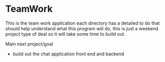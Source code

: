 # TeamWork


This is the team work application each directory has a detailed to do that should help understand what this program wiil do,
this is just a weekend project type of deal so it will take some time to build out.

Main next project/goal
- build out the chat application front end and backend
